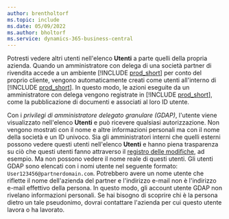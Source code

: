 ```yaml
---
author: brentholtorf
ms.topic: include
ms.date: 05/09/2022
ms.author: bholtorf
ms.service: dynamics-365-business-central
---
```

Potresti vedere altri utenti nell'elenco **Utenti** a parte quelli della propria azienda. Quando un amministratore con delega di una società partner di rivendita accede a un ambiente [!INCLUDE [prod_short](prod_short.md)] per conto del proprio cliente, vengono automaticamente creati come utenti all'interno di [!INCLUDE [prod_short](prod_short.md)]. In questo modo, le azioni eseguite da un amministratore con delega vengono registrate in [!INCLUDE [prod_short](prod_short.md)], come la pubblicazione di documenti e associati al loro ID utente.  

Con i *privilegi di amministratore delegato granulare (GDAP)*, l'utente viene visualizzato nell'elenco **Utenti** e può ricevere qualsiasi autorizzazione. Non vengono mostrati con il nome e altre informazioni personali ma con il nome della società e un ID univoco. Sia gli amministratori interni che quelli esterni possono vedere questi utenti nell'elenco **Utenti** e hanno piena trasparenza su ciò che questi utenti fanno attraverso il [registro delle modifiche](../across-log-changes.md), ad esempio. Ma non possono vedere il nome reale di questi utenti. Gli utenti GDAP sono elencati con i nomi utente nel seguente formato: `User123456@partnerdomain.com`. Potrebbero avere un nome utente che riflette il nome dell'azienda del partner e l'indirizzo e-mail non è l'indirizzo e-mail effettivo della persona. In questo modo, gli account utente GDAP non rivelano informazioni personali. Se hai bisogno di scoprire chi è la persona dietro un tale pseudonimo, dovrai contattare l'azienda per cui questo utente lavora o ha lavorato.  
